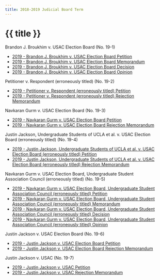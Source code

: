 ```yaml
---
title: 2018-2019 Judicial Board Term
---
```


# {{ title }}

Brandon J. Broukhim v. USAC Election Board (No. 19-1)

  - [2019 - Brandon J. Broukhim v. USAC Election Board Petition](/docs/cases/19-1%20Petition.pdf)
  - [2019 - Brandon J. Broukhim v. USAC Election Board Memorandum](/docs/cases/19-1%20Memo.pdf)
  - [2019 - Brandon J. Broukhim v. USAC Election Board Decision](/docs/cases/19-1%20Decision%20Memo.pdf)
  - [2019 - Brandon J. Broukhim v. USAC Election Board Opinion](/docs/cases/19-1%20Opinion%20.pdf)

Petitioner v. Respondent (erroneously titled) (No. 19-2)

  - [2019 - Petitioner v. Respondent (erroneously titled) Petition](/docs/cases/19-2%20Petition.pdf)
  - [2019 - Petitioner v. Respondent (erroneously titled) Rejection Memorandum](/docs/cases/19-2%20Memo.pdf)

Navkaran Gurm v. USAC Election Board (No. 19-3)

  - [2019 - Navkaran Gurm v. USAC Election Board Petition](/docs/cases/19-3%20Petition.pdf)
  - [2019 - Navkaran Gurm v. USAC Election Board Rejection Memorandum](/docs/cases/19-3%20Memo.pdf)

Justin Jackson, Undergraduate Students of UCLA et al. v. USAC Election Board (erroneously titled) (No. 19-4)

  - [2019 - Justin Jackson, Undergraduate Students of UCLA et al. v. USAC Election Board (erroneously titled) Petition](/docs/cases/19-4%20Petition.pdf)
  - [2019 - Justin Jackson, Undergraduate Students of UCLA et al. v. USAC Election Board (erroneously titled) Rejection Memorandum](/docs/cases/19-4%20Memo.pdf)

Navkaran Gurm v. USAC Election Board, Undergraduate Student Association Council (erroneously titled) (No. 19-5)

  - [2019 - Navkaran Gurm v. USAC Election Board, Undergraduate Student Association Council (erroneously titled) Petition](/docs/cases/19-5%20Petition.pdf)
  - [2019 - Navkaran Gurm v. USAC Election Board, Undergraduate Student Association Council (erroneously titled) Memorandum](/docs/cases/19-5%20Decision%20Memo.pdf)
  - [2019 - Navkaran Gurm v. USAC Election Board, Undergraduate Student Association Council (erroneously titled) Decision](/docs/cases/19-5%20Decision%20Memo.pdf)
  - [2019 - Navkaran Gurm v. USAC Election Board, Undergraduate Student Association Council (erroneously titled) Opinion](/docs/cases/19-5%20Opinion%20.pdf)

Justin Jackson v. USAC Election Board (No. 19-6)

  - [2019 - Justin Jackson v. USAC Election Board Petition](/docs/cases/19-6%20Petition%20.pdf)
  - [2019 - Justin Jackson v. USAC Election Board Rejection Memorandum](/docs/cases/19-6%20Memo.pdf)

Justin Jackson v. USAC (No. 19-7)

  - [2019 - Justin Jackson v. USAC Petition](/docs/cases/19-7%20Petition.pdf)
  - [2019 - Justin Jackson v. USAC Rejection Memorandum](/docs/cases/19-7%20Memo.pdf)
